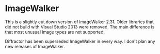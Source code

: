 ImageWalker
===========

This is a slightly cut down version of ImageWalker 2.31. Older libraries that did not build with Visual Studio 2013 were removed. The main difference is that most unusual image types are not supported.

Diffractor has been superseded ImageWalker in every way. I don't plan any new releases of ImageWalker.
